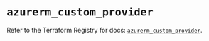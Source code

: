 # `azurerm_custom_provider`

Refer to the Terraform Registry for docs: [`azurerm_custom_provider`](https://registry.terraform.io/providers/hashicorp/azurerm/4.29.0/docs/resources/custom_provider).
